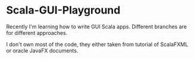 # Scala-GUI-Playground

Recently I'm learning how to write GUI Scala apps. Different branches are for different approaches.

I don't own most of the code, they either taken from tutorial of ScalaFXML or oracle JavaFX documents.